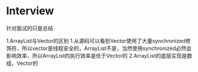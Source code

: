 # Interview
针对面试的只是总结

1.ArrayList与Vector的区别
 1.从源码可以看到Vector使用了大量synchronized修饰符，所以vector是线程安全的，ArrayList不是，当然使用synchronized必然会影响效率，所以ArrayList的执行效率是优于Vector的
 2.ArrayList的底层实现是数组，Vector的
